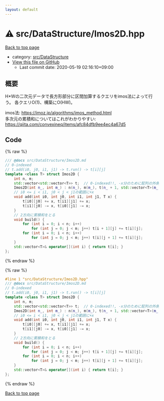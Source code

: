 ```yaml
---
layout: default
---
```


<!-- mathjax config similar to math.stackexchange -->
<script type="text/javascript" async
  src="https://cdnjs.cloudflare.com/ajax/libs/mathjax/2.7.5/MathJax.js?config=TeX-MML-AM_CHTML">
</script>
<script type="text/x-mathjax-config">
  MathJax.Hub.Config({
    TeX: { equationNumbers: { autoNumber: "AMS" }},
    tex2jax: {
      inlineMath: [ ['$','$'] ],
      processEscapes: true
    },
    "HTML-CSS": { matchFontHeight: false },
    displayAlign: "left",
    displayIndent: "2em"
  });
</script>

<script type="text/javascript" src="https://cdnjs.cloudflare.com/ajax/libs/jquery/3.4.1/jquery.min.js"></script>
<script src="https://cdn.jsdelivr.net/npm/jquery-balloon-js@1.1.2/jquery.balloon.min.js" integrity="sha256-ZEYs9VrgAeNuPvs15E39OsyOJaIkXEEt10fzxJ20+2I=" crossorigin="anonymous"></script>
<script type="text/javascript" src="../../../assets/js/copy-button.js"></script>
<link rel="stylesheet" href="../../../assets/css/copy-button.css" />


# :warning: src/DataStructure/Imos2D.hpp

<a href="../../../index.html">Back to top page</a>

* category: <a href="../../../index.html#e73c6b5872115ad0f2896f8e8476ef39">src/DataStructure</a>
* <a href="{{ site.github.repository_url }}/blob/master/src/DataStructure/Imos2D.hpp">View this file on GitHub</a>
    - Last commit date: 2020-05-19 02:16:10+09:00




## 概要
H*Wの二次元データで長方形部分に区間加算するクエリをimos法によって行う。
各クエリO(1)、構築にO(HW)。

imos法: https://imoz.jp/algorithms/imos_method.html
<br/>
多次元の累積和についてはこれがわかりやすい: https://qiita.com/convexineq/items/afc84dfb9ee4ec4a67d5


## Code

<a id="unbundled"></a>
{% raw %}
```cpp
/// @docs src/DataStructure/Imos2D.md
// 0-indexed
// t.add(i0, j0, i1, j1) -> t.run() -> t[i][j]
template <class T> struct Imos2D {
    int n, m;
    std::vector<std::vector<T>> t;  // 0-indexed!!, -x分のために配列の外側を1大きめに
    Imos2D(int n_, int m_) : n(n_), m(m_), t(n_ + 1, std::vector<T>(m_ + 1)) {}
    // i0 <= i < i1, j0 < j < j1の範囲に+x
    void add(int i0, int j0, int i1, int j1, T x) {
        t[i0][j0] += x, t[i1][j1] += x;
        t[i1][j0] -= x, t[i0][j1] -= x;
    }
    // 2方向に累積和をとる
    void build() {
        for (int i = 0; i < n; i++)
            for (int j = 0; j < m; j++) t[i + 1][j] += t[i][j];
        for (int i = 0; i < n; i++)
            for (int j = 0; j < m; j++) t[i][j + 1] += t[i][j];
    }
    std::vector<T>& operator[](int i) { return t[i]; }
};

```
{% endraw %}

<a id="bundled"></a>
{% raw %}
```cpp
#line 1 "src/DataStructure/Imos2D.hpp"
/// @docs src/DataStructure/Imos2D.md
// 0-indexed
// t.add(i0, j0, i1, j1) -> t.run() -> t[i][j]
template <class T> struct Imos2D {
    int n, m;
    std::vector<std::vector<T>> t;  // 0-indexed!!, -x分のために配列の外側を1大きめに
    Imos2D(int n_, int m_) : n(n_), m(m_), t(n_ + 1, std::vector<T>(m_ + 1)) {}
    // i0 <= i < i1, j0 < j < j1の範囲に+x
    void add(int i0, int j0, int i1, int j1, T x) {
        t[i0][j0] += x, t[i1][j1] += x;
        t[i1][j0] -= x, t[i0][j1] -= x;
    }
    // 2方向に累積和をとる
    void build() {
        for (int i = 0; i < n; i++)
            for (int j = 0; j < m; j++) t[i + 1][j] += t[i][j];
        for (int i = 0; i < n; i++)
            for (int j = 0; j < m; j++) t[i][j + 1] += t[i][j];
    }
    std::vector<T>& operator[](int i) { return t[i]; }
};

```
{% endraw %}

<a href="../../../index.html">Back to top page</a>

